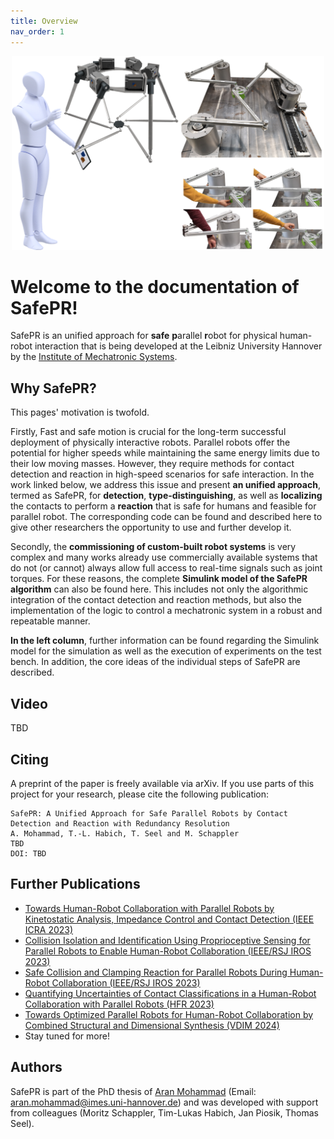 ```yaml
---
title: Overview
nav_order: 1
---
```

<p align="center">
<img src="images/10_safepr_cover.png" width=500>
</p>

# Welcome to the documentation of SafePR!

SafePR is an unified approach for **safe** **p**arallel **r**obot for physical human-robot interaction that is being developed at the Leibniz University Hannover by the [Institute of Mechatronic Systems](https://www.imes.uni-hannover.de/en/).

## Why SafePR?
This pages' motivation is twofold.

Firstly, Fast and safe motion is crucial for the long-term successful deployment of physically interactive robots.
Parallel robots offer the potential for higher speeds while maintaining the same energy limits due to their low moving masses.
However, they require methods for contact detection and reaction in high-speed scenarios for safe interaction.
In the work linked below, we address this issue and present **an unified approach**, termed as SafePR, for **detection**, **type-distinguishing**, as well as **localizing** the contacts to perform a **reaction** that is safe for humans and feasible for parallel robot.
The corresponding code can be found and described here to give other researchers the opportunity to use and further develop it.

Secondly, the **commissioning of custom-built robot systems** is very complex and many works already use commercially available systems that do not (or cannot) always allow full access to real-time signals such as joint torques. For these reasons, the complete **Simulink model of the SafePR algorithm** can also be found here.
This includes not only the algorithmic integration of the contact detection and reaction methods, but also the implementation of the logic to control a mechatronic system in a robust and repeatable manner.

**In the left column**, further information can be found regarding the Simulink model for the simulation as well as the execution of experiments on the test bench.
In addition, the core ideas of the individual steps of SafePR are described.

## Video
TBD

## Citing
A preprint of the paper is freely available via arXiv. If you use parts of this project for your research, please cite the following publication:
```
SafePR: A Unified Approach for Safe Parallel Robots by Contact Detection and Reaction with Redundancy Resolution
A. Mohammad, T.-L. Habich, T. Seel and M. Schappler
TBD
DOI: TBD
```
## Further Publications
- [Towards Human-Robot Collaboration with Parallel Robots by Kinetostatic Analysis, Impedance Control and Contact Detection (IEEE ICRA 2023)](https://arxiv.org/abs/2308.09633)
- [Collision Isolation and Identification Using Proprioceptive Sensing for Parallel Robots to Enable Human-Robot Collaboration (IEEE/RSJ IROS 2023)](https://arxiv.org/abs/2308.09650)
- [Safe Collision and Clamping Reaction for Parallel Robots During Human-Robot Collaboration (IEEE/RSJ IROS 2023)](https://arxiv.org/abs/2308.09656)
- [Quantifying Uncertainties of Contact Classifications in a Human-Robot Collaboration with Parallel Robots (HFR 2023)](https://arxiv.org/abs/2308.09675)
- [Towards Optimized Parallel Robots for Human-Robot Collaboration by Combined Structural and Dimensional Synthesis (VDIM 2024)](https://arxiv.org/abs/2408.15831)
- Stay tuned for more!

## Authors
SafePR is part of the PhD thesis of [Aran Mohammad](https://www.imes.uni-hannover.de/en/institute/team/m-sc-aran-mohammad) (Email: <aran.mohammad@imes.uni-hannover.de>) and was developed with support from colleagues (Moritz Schappler, Tim-Lukas Habich, Jan Piosik, Thomas Seel).
